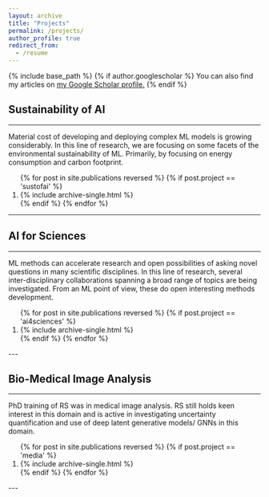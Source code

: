 ```yaml
---
layout: archive
title: "Projects"
permalink: /projects/
author_profile: true
redirect_from:
  - /resume
---
```

{% include base_path %}
{% if author.googlescholar %}
You can also find my articles on <u><a href="{{author.googlescholar}}">my Google Scholar profile</a>.</u>
{% endif %}

## Sustainability of AI
---
Material cost of developing and deploying complex ML models is growing considerably. In this line of research, we are focusing on some facets of the environmental sustainability of ML. Primarily, by focusing on energy consumption and carbon footprint.

<ol>
{% for post in site.publications reversed %}
  {% if post.project == 'sustofai' %}
     <li> {% include archive-single.html %} </li>
  {% endif %}
{% endfor %}
</ol>

---

## AI for Sciences
---
ML methods can accelerate research and open possibilities of asking novel questions in many scientific disciplines. In this line of research, several inter-disciplinary collaborations spanning a broad range of topics are being investigated. From an ML point of view, these do open interesting methods development.

<ol>
{% for post in site.publications reversed %}
  {% if post.project == 'ai4sciences' %}
     <li> {% include archive-single.html %} </li>
  {% endif %}
{% endfor %}
</ol>
---

## Bio-Medical Image Analysis
---
PhD training of RS was in medical image analysis. RS still holds keen interest in this domain and is active in investigating uncertainty quantification and use of deep latent generative models/ GNNs in this domain.

<ol>
{% for post in site.publications reversed %}
  {% if post.project == 'media' %}
     <li> {% include archive-single.html %} </li>
  {% endif %}
{% endfor %}
</ol>
---




